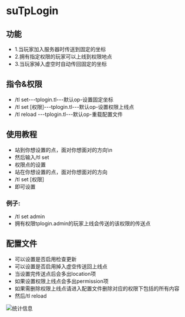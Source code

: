 # suTpLogin
## 功能
* 1.当玩家加入服务器时传送到固定的坐标
* 2.拥有指定权限的玩家可以上线到权限地点
* 3.当玩家掉入虚空时自动传回固定的坐标
## 指令&权限
* /tl set---tplogin.tl---默认op-设置固定坐标
* /tl set [权限]---tplogin.tl---默认op-设置权限上线点
* /tl reload ---tplogin.tl---默认op-重载配置文件
## 使用教程
* 站到你想设置的点，面对你想面对的方向\n
* 然后输入/tl set
* 权限点的设置
* 站在你想设置的点，面对你想面对的方向
* /tl set [权限]
* 即可设置
### 例子:
* /tl set admin
* 拥有权限tplogin.admin的玩家上线会传送的该权限的传送点
## 配置文件
* 可以设置是否启用检查更新
* 可以设置是否启用掉入虚空传送回上线点
* 当设置完传送点后会多出location项
* 如果设置权限上线点会多出permission项
* 如果需删除权限上线点请进入配置文件删除对应的权限下包括的所有内容
* 然后/tl reload


![统计信息](https://bstats.org/signatures/bukkit/suTpLogin.svg)
